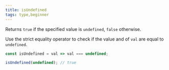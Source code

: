 ```yaml
---
title: isUndefined
tags: type,beginner
---
```


Returns `true` if the specified value is `undefined`, `false` otherwise.

Use the strict equality operator to check if the value and of `val` are equal to `undefined`.

```js
const isUndefined = val => val === undefined;
```

```js
isUndefined(undefined); // true
```